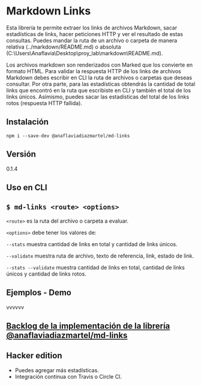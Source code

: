 # Markdown Links

Esta librería te permite extraer los links de archivos Markdown, sacar estadísticas de links, hacer peticiones HTTP y ver el resultado de estas consultas. Puedes mandar la ruta de un archivo o carpeta de manera relativa (../markdown/README.md) o absoluta (C:\Users\Anaflavia\Desktop\proy_lab\markdown\README.md).

Los archivos markdown son renderizados con Marked que los convierte en formato HTML. Para validar la respuesta HTTP de los links de archivos Markdown debes escribir en CLI la ruta de archivos o carpetas que deseas consultar. Por otra parte, para las estadísticas obtendrás la cantidad de total links que encontró en la ruta que escribiste en CLI y también el total de los links únicos. Asímismo, puedes sacar las estadísticas del total de los links rotos (respuesta HTTP fallida).

## Instalación

`npm i --save-dev @anaflaviadiazmartel/md-links`

## Versión

0.1.4

## Uso en CLI

`$ md-links <route> <options>`
----------------------
`<route>` es la ruta del archivo o carpeta a evaluar.

`<options>` debe tener los valores de:

`--stats` muestra cantidad de links en total y cantidad de links únicos.

`--validate` muestra ruta de archivo, texto de referencia, link, estado de link.

`--stats --validate` muestra cantidad de links en total, cantidad de links únicos y cantidad de links rotos.

## Ejemplos - Demo

vvvvvv

## [Backlog de la implementación de la librería @anaflaviadiazmartel/md-links](https://github.com/AnaflaviaDiaz/lim20181-Track-FE-markdown-list/projects/1)

## Hacker edition

- Puedes agregar más estadísticas.
- Integración continua con Travis o Circle CI.
